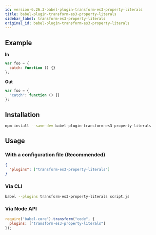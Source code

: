 ```yaml
---
id: version-6.26.3-babel-plugin-transform-es3-property-literals
title: babel-plugin-transform-es3-property-literals
sidebar_label: transform-es3-property-literals
original_id: babel-plugin-transform-es3-property-literals
---
```


## Example

**In**

```javascript
var foo = {
  catch: function () {}
};
```

**Out**

```javascript
var foo = {
  "catch": function () {}
};
```

## Installation

```sh
npm install --save-dev babel-plugin-transform-es3-property-literals
```

## Usage

### With a configuration file (Recommended)

```json
{
  "plugins": ["transform-es3-property-literals"]
}
```

### Via CLI

```sh
babel --plugins transform-es3-property-literals script.js
```

### Via Node API

```javascript
require("babel-core").transform("code", {
  plugins: ["transform-es3-property-literals"]
});
```

